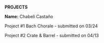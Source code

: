 **PROJECTS**

**Name:** Chabeli Castaño

Project #1 Bach Chorale - submitted on 03/24

Project #2 Crate & Barrel - submitted on 04/13
